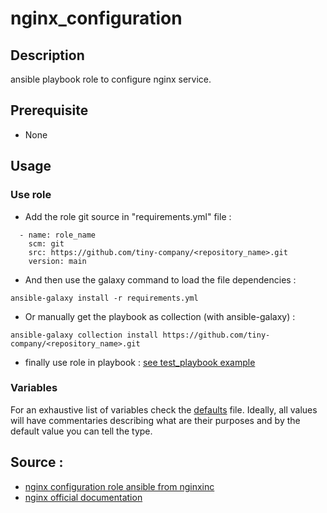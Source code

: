 # nginx_configuration

## Description

ansible playbook role to configure nginx service.

## Prerequisite

- None

## Usage

### Use role

- Add the role git source in "requirements.yml" file :
```
  - name: role_name
    scm: git
    src: https://github.com/tiny-company/<repository_name>.git
    version: main
```

- And then use the galaxy command to load the file dependencies :
```
ansible-galaxy install -r requirements.yml
```

- Or manually get the playbook as collection (with ansible-galaxy) :
```
ansible-galaxy collection install https://github.com/tiny-company/<repository_name>.git
```

- finally use role in playbook : [see test_playbook example](./test_playbook.yml)

### Variables

For an exhaustive list of variables check the [defaults](defaults/main.yml)
file. Ideally, all values will have commentaries describing what are their
purposes and by the default value you can tell the type.

## Source :

- [nginx configuration role ansible from nginxinc](https://github.com/nginxinc/ansible-role-nginx-config/tree/main)
- [nginx official documentation](https://nginx.org/en/docs/beginners_guide.html)


